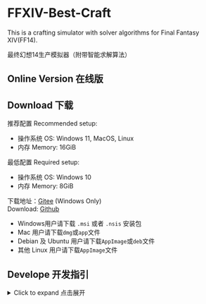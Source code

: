 # FFXIV-Best-Craft

This is a crafting simulator with solver algorithms for Final Fantasy XIV(FF14).

最终幻想14生产模拟器（附带智能求解算法）

## Online Version 在线版

## Download 下载

推荐配置 Recommended setup:

- 操作系统 OS: Windows 11, MacOS, Linux
- 内存 Memory: 16GiB

最低配置 Required setup:

- 操作系统 OS: Windows 10
- 内存 Memory: 8GiB

下载地址：[Gitee](https://gitee.com/Tnze/ffxiv-best-craft/releases) (Windows Only)  
Download: [Github](https://gitee.com/Tnze/ffxiv-best-craft/releases)

- Windows用户请下载 `.msi` 或者 `.nsis` 安装包
- Mac 用户请下载`dmg`或`app`文件
- Debian 及 Ubuntu 用户请下载`AppImage`或`deb`文件
- 其他 Linux 用户请下载`AppImage`文件

## Develope 开发指引

<details>
<summary>Click to expand 点击展开</summary>
<p>

```bash
yarn install # 下载依赖 download requirements
```

### For Web Only

#### 安装Web依赖 Install Web Dependencies

为了编译Wasm模块，下载：[rustup](https://rustup.rs/)、[wasm-pack](https://rustwasm.github.io/wasm-pack/installer/)

#### Develop Hotload Server

```bash
yarn dev-web
```

#### Release Build

```bash
yarn build-web
```

### For Tauri

#### 安装Tauri依赖 Install Tauri Dependencies

按照这篇教程安装Rust、Node和WebView2等组件：[Tauri Getting Started](https://tauri.app/zh/v1/guides/getting-started/prerequisites/)

> 以下 `yarn tauri` 开头的命令可以根据你安装 tauri-cli 方式的不同而有所变化
> 见：<https://tauri.app/v1/guides/getting-started/setup/>
> The commands start with `yarn tauri` below could be different, depending on the way you install tauri-cli.
> See: <https://tauri.app/v1/guides/getting-started/setup/>

#### Develop build

```bash
yarn tauri dev
# 或 or
yarn tauri dev --release
```

> ⚠️ 调试模式构建的程序运行求解器可能比发布模式慢得多。  
> ⚠️ Solving in debug mode could be much slower than release mode.

#### Release build

```bash
# 设置环境变量 set enviroments
export TAURI_PRIVATE_KEY="Path or String of your private key"
export TAURI_KEY_PASSWORD="Your private key password (optional)"
# 构建和签名 build and signing
yarn tauri build
```

</p>
</details>
